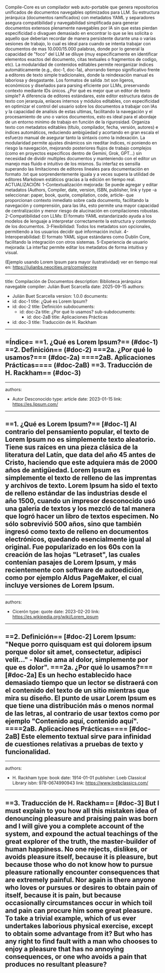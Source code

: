 Compile-Core es un compilador web auto-portable que genera repositorios unificados de documentos navegables optimizados para LLM. Su estructura jerárquica (documentos ramificados) con metadatos YAML y separadores asegura compatibilidad y navegabilidad simplificada para generar documentos extensos plenamente navegables por IA sin que estas pierdan especificidad o divaguen demasiado en encontrar lo que se les solicita o aquello que deberian recordar de manera persistente durante una o varias sesiones de trabajo, lo cual es ideal para cuando se intenta trabajar con documentos de mas 10.000/15.000 palabras, donde por lo general la capacidad de "foco" del LLM se diluye (muy especificamente en identificar elementos exactos del documento, citas textuales o fragmentos de codigo, etc). La modularidad de contenidos editables permite reorganizar índices automáticamente (e.g., doc-1, doc-1a), ahorrando tiempo significativo frente a editores de texto simple tradicionales, donde la reindexación manual es laboriosa y desgastante. Los formatos de salida .txt son ligeros, económicos y diseñados para parsing eficiente por LLMs, preservando contexto mediante IDs únicos.
¿Por qué es mejor que un editor de texto simple?
A diferencia de editores estándares, este editor estructura datos de texto con jerarquía, enlaces internos y módulos editables, con especificidad en optimizar el control del usuario sobre los documentos a trabajar con IAs y la capacidad de analisis de estas ultimas, facilitando la navegación y el procesamiento de uno o varios documentos, esto es ideal para el abordaje de un entorno minimo de trabajo en función de la rigurosidad. Organiza texto con metadatos editables (título, compilador, fecha, versión, autores) e índices automáticos, reduciendo ambigüedad y acortando en gran escala el esfuerzo manual de asegurar tanto la sintaxis como la indexación. La modularidad permite ajustes dinámicos sin reeditar índices, ni poniendo en riesgo la navegación, mejorando posteriores flujos de trabajo complejos (como en proyectos especificos dentro de Gemini, Grok, GPT...) sin necesidad de dividir multiples documentos y manteniendo con el editor un manejo mas fluido e intuitivo de los mismos. Su interfaz es sensilla superando las limitaciones de editores lineales para documentación en formato .txt que sorprendentemente iguala y a veces supera la utilidad de editores Markdown estáticos gracias a la edición en tiempo real.
ACTUALIZACIÓN:
1-Contextualización mejorada: Se puede agregar y editar metadatos (Authors, Compiler, date, version, ISBN, publisher, link y type -a seleccionar: paper, book, quote, compilation, code, article- que proporcionan contexto inmediato sobre cada documento, facilitando la navegación y comprensión, para las IAs, esto permite una mayor capacidad de centralización y menor riesgo de alucinación en compilaciones robustas.
2-Compatibilidad con LLMs: El formato YAML estandarizado ayuda a los modelos de lenguaje a interpretar correctamente la estructura y contenido de los documentos.
3-Flexibilidad: Todos los metadatos son opcionales, permitiendo a los usuarios decidir qué información incluir.
4-Interoperabilidad: El formato YAML sigue estándares como Dublin Core, facilitando la integración con otros sistemas.
5-Experiencia de usuario mejorada: La interfaz permite editar los metadatos de forma intuitiva y visual.

(Ejemplo usando Lorem Ipsum para mayor ilustratividad)
ver en tiempo real en: https://julianbs.neocities.org/compilecore

---
title: Compilación de Documentos
description: Biblioteca jerárquica navegable
compiler: Julián Buet Scarcella
date: 2025-09-15
authors:
  - Julián Buet Scarcella
version: 1.0.0
documents:
  - id: doc-1
    title: ¿Qué es Lorem Ipsum?
  - id: doc-2
    title: Definición
    subdocuments:
      - id: doc-2a
        title: ¿Por qué lo usamos?
        sub-subdocuments:
          - id: doc-2aB
            title: Aplicaciones Prácticas
  - id: doc-3
    title: Traducción de H. Rackham
---

=Índice=
==1. ¿Qué es Lorem Ipsum?== (#doc-1)
==2. Definición== (#doc-2)
===2a. ¿Por qué lo usamos?=== (#doc-2a)
====2aB. Aplicaciones Prácticas==== (#doc-2aB)
==3. Traducción de H. Rackham== (#doc-3)
-------------------------------

---
authors:
  - Autor Desconocido
type: article
date: 2023-01-15
link: https://es.lipsum.com/
---

==1. ¿Qué es Lorem Ipsum?== [#doc-1]
Al contrario del pensamiento popular, el texto de Lorem Ipsum no es simplemente texto aleatorio. Tiene sus raíces en una pieza clásica de la literatura del Latín, que data del año 45 antes de Cristo, haciendo que este adquiera más de 2000 años de antigüedad.
Lorem Ipsum es simplemente el texto de relleno de las imprentas y archivos de texto. Lorem Ipsum ha sido el texto de relleno estándar de las industrias desde el año 1500, cuando un impresor desconocido usó una galería de textos y los mezcló de tal manera que logró hacer un libro de textos especimen. No sólo sobrevivió 500 años, sino que también ingresó como texto de relleno en documentos electrónicos, quedando esencialmente igual al original. Fue popularizado en los 60s con la creación de las hojas "Letraset", las cuales contenían pasajes de Lorem Ipsum, y más recientemente con software de autoedición, como por ejemplo Aldus PageMaker, el cual incluye versiones de Lorem Ipsum.
-------------------------------

---
authors:
  - Cicerón
type: quote
date: 2023-02-20
link: https://es.wikipedia.org/wiki/Lorem_ipsum
---

==2. Definición== [#doc-2]
Lorem Ipsum: "Neque porro quisquam est qui dolorem ipsum porque dolor sit amet, consectetur, adipisci velit..." - Nadie ama al dolor, simplemente por que es dolor".
===2a. ¿Por qué lo usamos?=== [#doc-2a]
Es un hecho establecido hace demasiado tiempo que un lector se distraerá con el contenido del texto de un sitio mientras que mira su diseño. El punto de usar Lorem Ipsum es que tiene una distribución más o menos normal de las letras, al contrario de usar textos como por ejemplo "Contenido aquí, contenido aquí".
====2aB. Aplicaciones Prácticas==== [#doc-2aB]
Este elemento textual sirve para infinidad de cuestiones relativas a pruebas de texto y funcionalidad.
-------------------------------

---
authors:
  - H. Rackham
type: book
date: 1914-01-01
publisher: Loeb Classical Library
isbn: 978-0674990943
link: https://www.loebclassics.com/
---

==3. Traducción de H. Rackham== [#doc-3]
But I must explain to you how all this mistaken idea of denouncing pleasure and praising pain was born and I will give you a complete account of the system, and expound the actual teachings of the great explorer of the truth, the master-builder of human happiness. No one rejects, dislikes, or avoids pleasure itself, because it is pleasure, but because those who do not know how to pursue pleasure rationally encounter consequences that are extremely painful. Nor again is there anyone who loves or pursues or desires to obtain pain of itself, because it is pain, but because occasionally circumstances occur in which toil and pain can procure him some great pleasure. To take a trivial example, which of us ever undertakes laborious physical exercise, except to obtain some advantage from it? But who has any right to find fault with a man who chooses to enjoy a pleasure that has no annoying consequences, or one who avoids a pain that produces no resultant pleasure?
-------------------------------
